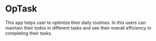 # OpTask

This app helps user to optimize their daily routines. In this users can maintain their todos in different tasks and see their overall efficiency in completing their tasks.
